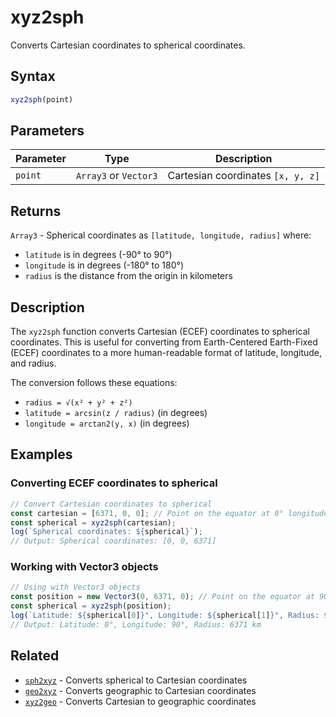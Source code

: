 # xyz2sph

Converts Cartesian coordinates to spherical coordinates.

## Syntax

```javascript
xyz2sph(point)
```

## Parameters

| Parameter | Type                | Description                           |
|-----------|---------------------|---------------------------------------|
| `point`   | `Array3` or `Vector3` | Cartesian coordinates `[x, y, z]`     |

## Returns

`Array3` - Spherical coordinates as `[latitude, longitude, radius]` where:
- `latitude` is in degrees (-90° to 90°)
- `longitude` is in degrees (-180° to 180°)
- `radius` is the distance from the origin in kilometers

## Description

The `xyz2sph` function converts Cartesian (ECEF) coordinates to spherical coordinates. This is useful for converting from Earth-Centered Earth-Fixed (ECEF) coordinates to a more human-readable format of latitude, longitude, and radius.

The conversion follows these equations:
- `radius = √(x² + y² + z²)`
- `latitude = arcsin(z / radius)` (in degrees)
- `longitude = arctan2(y, x)` (in degrees)

## Examples

### Converting ECEF coordinates to spherical

```javascript
// Convert Cartesian coordinates to spherical
const cartesian = [6371, 0, 0]; // Point on the equator at 0° longitude
const spherical = xyz2sph(cartesian);
log(`Spherical coordinates: ${spherical}`);
// Output: Spherical coordinates: [0, 0, 6371]
```

### Working with Vector3 objects

```javascript
// Using with Vector3 objects
const position = new Vector3(0, 6371, 0); // Point on the equator at 90° longitude
const spherical = xyz2sph(position);
log(`Latitude: ${spherical[0]}°, Longitude: ${spherical[1]}°, Radius: ${spherical[2]} km`);
// Output: Latitude: 0°, Longitude: 90°, Radius: 6371 km
```

## Related

- [`sph2xyz`](/dsl/commands/sph2xyz) - Converts spherical to Cartesian coordinates
- [`geo2xyz`](/dsl/commands/geo2xyz) - Converts geographic to Cartesian coordinates
- [`xyz2geo`](/dsl/commands/xyz2geo) - Converts Cartesian to geographic coordinates
